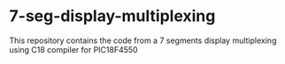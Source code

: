 # 7-seg-display-multiplexing

This repository contains the code from a 7 segments display multiplexing using C18 compiler for PIC18F4550
